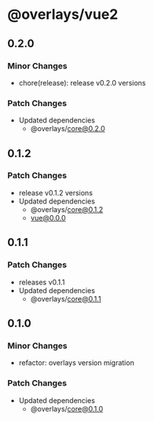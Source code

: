 # @overlays/vue2

## 0.2.0

### Minor Changes

- chore(release): release v0.2.0 versions

### Patch Changes

- Updated dependencies
  - @overlays/core@0.2.0

## 0.1.2

### Patch Changes

- release v0.1.2 versions
- Updated dependencies
  - @overlays/core@0.1.2
  - vue@0.0.0

## 0.1.1

### Patch Changes

- releases v0.1.1
- Updated dependencies
  - @overlays/core@0.1.1

## 0.1.0

### Minor Changes

- refactor: overlays version migration

### Patch Changes

- Updated dependencies
  - @overlays/core@0.1.0
